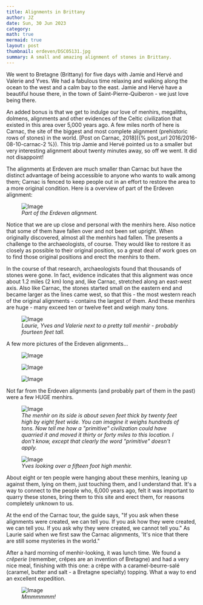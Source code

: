 ```yaml
---
title: Alignments in Brittany
author: JZ
date: Sun, 30 Jun 2023
category: 
math: true
mermaid: true
layout: post
thumbnail: erdeven/DSC05131.jpg
summary: A small and amazing alignment of stones in Brittany.
---  
```

We went to Bretagne (Brittany) for five days with Jamie and Hervé and Valerie and Yves. We had a fabulous time relaxing and walking along the ocean to the west and a calm bay to the east. Jamie and Hervé have a beautiful house there, in the town of Saint-Pierre-Quiberon - we just love being there.

An added bonus is that we get to indulge our love of menhirs, megaliths, dolmens, alignments and other evidences of the Celtic civilization that existed in this area over 5,000 years ago. A few miles north of here is Carnac, the site of the biggest and most complete alignment (prehistoric rows of stones) in the world. [Post on Carnac, 2018]({% post_url 2016/2016-08-10-carnac-2 %}). This trip Jamie and Hervé pointed us to a smaller but very interesting alignment about twenty minutes away, so off we went. It did not disappoint!

The alignments at Erdeven are much smaller than Carnac but have the distinct advantage of being accessible to anyone who wants to walk among them; Carnac is fenced to keep people out in an effort to restore the area to a more original condition. Here is a overview of part of the Erdeven alignment:
<figure>
    <img class = 'landscape'  src="{{ "erdeven/DSC05131.jpg" | prepend: site.imageurl | prepend: site.baseurl  }}" alt="Image" />
    <figcaption><em>Part of the Erdeven alignment.</em></figcaption>
</figure>

Notice that we are up close and personal with the menhirs here. Also notice that some of them have fallen over and not been set upright. When originally discovered, almost all the menhirs had fallen. The presents a challenge to the archaeologists, of course. They would like to restore it as closely as possible to their original position, so a great deal of work goes on to find those original positions and erect the menhirs to them.

In the course of that research, archaeologists found that thousands of stones were gone. In fact, evidence indicates that this alignment was once about 1.2 miles (2 km) long and, like Carnac, stretched along an east-west axis. Also like Carnac, the stones started small on the eastern end and became larger as the lines came west, so that this - the most western reach of the original alignments - contains the largest of them. And these menhirs are huge - many exceed ten or twelve feet and weigh many tons.
<figure >
    <img class = 'landscape' src="{{ "erdeven/DSC05140.jpg" | prepend: site.imageurl | prepend: site.baseurl  }}" alt="Image" />
    <figcaption><em>Laurie, Yves and Valerie next to a pretty tall menhir - probably fourteen feet tall.</em></figcaption>
</figure>

A few more pictures of the Erdeven alignments...
<figure class = 'landscape' >
    <img class = 'landscape' src="{{ "erdeven/DSC05126.jpg" | prepend: site.imageurl | prepend: site.baseurl  }}" alt="Image" />
    <figcaption><em></em></figcaption>
</figure>
<figure >
    <img class = 'landscape' src="{{ "erdeven/DSC05127.jpg" | prepend: site.imageurl | prepend: site.baseurl  }}" alt="Image" />
    <figcaption><em></em></figcaption>
</figure>
<figure>
    <img class = 'landscape' src="{{ "erdeven/DSC05138.jpg" | prepend: site.imageurl | prepend: site.baseurl  }}" alt="Image" />
    <figcaption><em></em></figcaption>
</figure>

Not far from the Erdeven alignments (and probably part of them in the past) were a few HUGE menhirs.
<figure class = 'landscape' >
    <img class = 'landscape' src="{{ "erdeven/DSC05148.jpg" | prepend: site.imageurl | prepend: site.baseurl  }}" alt="Image" />
    <figcaption><em>The menhir on its side is about seven feet thick by twenty feet high by eight feet wide. You can imagine it weighs hundreds of tons. Now tell me how a "primitive" civilization could have quarried it and moved it thirty or forty miles to this location. I don't know, except that clearly the word "primitive" doesn't apply.</em></figcaption>
</figure>
<figure class = 'landscape' >
    <img class = 'landscape'  src="{{ "erdeven/DSC05151.jpg" | prepend: site.imageurl | prepend: site.baseurl  }}" alt="Image" />
    <figcaption><em>Yves looking over a fifteen foot high menhir.</em></figcaption>
</figure>

About eight or ten people were hanging about these menhirs, leaning up against them, lying on them, just touching them, and I understand that. It's a way to connect to the people who, 6,000 years ago, felt it was important to quarry these stones, bring them to this site and erect them, for reasons completely unknown to us. 

At the end of the Carnac tour, the guide says, "If you ask when these alignments were created, we can tell you. If you ask how they were created, we can tell you. If you ask why they were created, we cannot tell you." As Laurie said when we first saw the Carnac alignments, 'It's nice that there are still some mysteries in the world." 

After a hard morning of menhir-looking, it was lunch time. We found a <em>crêperie</em> (remember, crêpes are an invention of Bretagne) and had a very nice meal, finishing with this one: a crêpe with a caramel-beurre-salé (caramel, butter and salt - a Bretagne specialty) topping. What a way to end an excellent expedition.
<figure class = 'landscape' >
    <img class = 'landscape' src="{{ "erdeven/DSC05166.jpg" | prepend: site.imageurl | prepend: site.baseurl  }}" alt="Image" />
    <figcaption><em>Mmmmmmm!</em></figcaption>
</figure>